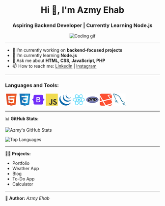 <h1 align="center">Hi 👋, I'm Azmy Ehab</h1>
<h3 align="center">Aspiring Backend Developer | Currently Learning Node.js</h3>

<p align="center">
  <img src="https://media.giphy.com/media/qgQUggAC3Pfv687qPC/giphy.gif" width="300" alt="Coding gif">
</p>

---

- 🔭 I’m currently working on **backend-focused projects**
- 🌱 I’m currently learning **Node.js**
- 💬 Ask me about **HTML, CSS, JavaScript, PHP**
- 📫 How to reach me: [LinkedIn](https://www.linkedin.com/in/azmy-ihab-0219b4356) | [Instagram](https://instagram.com/azmy_ehab_)

---

<h3 align="left">Languages and Tools:</h3>
<p align="left">
  <img src="https://raw.githubusercontent.com/devicons/devicon/master/icons/html5/html5-original.svg" alt="html5" width="40" height="40"/>
  <img src="https://raw.githubusercontent.com/devicons/devicon/master/icons/css3/css3-original.svg" alt="css3" width="40" height="40"/>
  <img src="https://raw.githubusercontent.com/devicons/devicon/master/icons/bootstrap/bootstrap-plain.svg" alt="bootstrap" width="40" height="40"/>
  <img src="https://raw.githubusercontent.com/devicons/devicon/master/icons/javascript/javascript-original.svg" alt="javascript" width="40" height="40"/>
  <img src="https://raw.githubusercontent.com/devicons/devicon/master/icons/jquery/jquery-original.svg" alt="jquery" width="40" height="40"/>
  <img src="https://raw.githubusercontent.com/devicons/devicon/master/icons/react/react-original.svg" alt="react" width="40" height="40"/>
  <img src="https://raw.githubusercontent.com/devicons/devicon/master/icons/php/php-original.svg" alt="php" width="40" height="40"/>
  <img src="https://raw.githubusercontent.com/devicons/devicon/master/icons/laravel/laravel-plain.svg" alt="laravel" width="40" height="40"/>
  <img src="https://raw.githubusercontent.com/devicons/devicon/master/icons/mysql/mysql-original.svg" alt="mysql" width="40" height="40"/>
</p>

---

📊 **GitHub Stats:**

<p align="left">
  <img src="https://github-readme-stats.vercel.app/api?username=AZMYEHAB21&show_icons=true&theme=radical&count_private=true" alt="Azmy's GitHub Stats"/>
</p>

<p align="left">
  <img src="https://github-readme-stats.vercel.app/api/top-langs/?username=AZMYEHAB21&layout=compact&theme=radical" alt="Top Languages"/>
</p>

---

👨‍💻 **Projects:**  
- Portfolio  
- Weather App  
- Blog  
- To-Do App  
- Calculator  

---

💬 **Author:** *Azmy Ehab*
